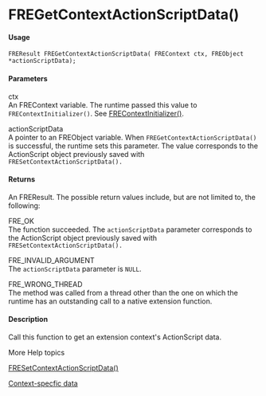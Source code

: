 # FREGetContextActionScriptData()

#### Usage

    FREResult FREGetContextActionScriptData( FREContext ctx, FREObject *actionScriptData);

#### Parameters

ctx  
An FREContext variable. The runtime passed this value to
`FREContextInitializer()`. See
[FREContextInitializer()](../functions-you-implement/frecontextinitializer.md).

actionScriptData  
A pointer to an FREObject variable. When `FREGetContextActionScriptData()` is
successful, the runtime sets this parameter. The value corresponds to the
ActionScript object previously saved with `FRESetContextActionScriptData().`

#### Returns

An FREResult. The possible return values include, but are not limited to, the
following:

FRE_OK  
The function succeeded. The `actionScriptData` parameter corresponds to the
ActionScript object previously saved with `FRESetContextActionScriptData().`

FRE_INVALID_ARGUMENT  
The `actionScriptData` parameter is `NULL`.

FRE_WRONG_THREAD  
The method was called from a thread other than the one on which the runtime has
an outstanding call to a native extension function.

#### Description

Call this function to get an extension context's ActionScript data.

More Help topics

[FRESetContextActionScriptData()](./fresetcontextactionscriptdata.md)

[Context-specfic data](../../coding-the-native-side-with-c/context-specific-data.md)
